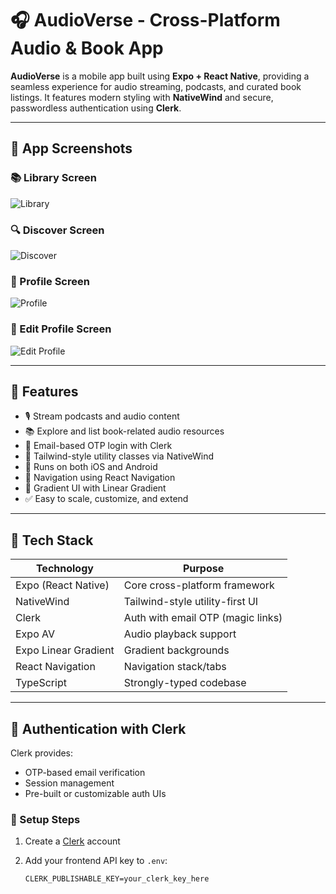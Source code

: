 # 🎧 AudioVerse - Cross-Platform Audio & Book App

**AudioVerse** is a mobile app built using **Expo + React Native**, providing a seamless experience for audio streaming, podcasts, and curated book listings. It features modern styling with **NativeWind** and secure, passwordless authentication using **Clerk**.

---

## 📱 App Screenshots

### 📚 Library Screen
![Library]([./Screenshot%202025-07-11%20at%207.20.49%20PM.png](https://github.com/krypton4149/audioverse-app/blob/6f6e1adea00382d76c187b080f17d91c39f2a0c5/library.png))

### 🔍 Discover Screen
![Discover](./Screenshot%202025-07-11%20at%207.21.12%20PM.png)

### 👤 Profile Screen
![Profile](./Screenshot%202025-07-11%20at%207.21.32%20PM.png)

### 📝 Edit Profile Screen
![Edit Profile](./Screenshot%202025-07-11%20at%207.22.39%20PM.png)

---

## 🚀 Features

- 🎙️ Stream podcasts and audio content  
- 📚 Explore and list book-related audio resources  
- 🔐 Email-based OTP login with Clerk  
- 💅 Tailwind-style utility classes via NativeWind  
- 📱 Runs on both iOS and Android  
- 🧭 Navigation using React Navigation  
- 🎨 Gradient UI with Linear Gradient  
- ✅ Easy to scale, customize, and extend  

---

## 🧰 Tech Stack

| Technology           | Purpose                             |
|----------------------|-------------------------------------|
| Expo (React Native)  | Core cross-platform framework       |
| NativeWind           | Tailwind-style utility-first UI     |
| Clerk                | Auth with email OTP (magic links)   |
| Expo AV              | Audio playback support              |
| Expo Linear Gradient | Gradient backgrounds                |
| React Navigation     | Navigation stack/tabs               |
| TypeScript           | Strongly-typed codebase             |

---

## 🔐 Authentication with Clerk

Clerk provides:
- OTP-based email verification  
- Session management  
- Pre-built or customizable auth UIs  

### 🔧 Setup Steps

1. Create a [Clerk](https://clerk.dev) account  
2. Add your frontend API key to `.env`:

   ```env
   CLERK_PUBLISHABLE_KEY=your_clerk_key_here
